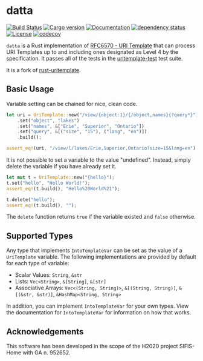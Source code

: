 # datta

[![Build Status](https://github.com/wot-rust/datta/workflows/datta/badge.svg)](https://github.com/wot-rust/datta/actions)
[![Cargo version](https://img.shields.io/crates/v/datta.svg)](https://crates.io/crates/datta)
[![Documentation](https://docs.rs/datta/badge.svg)](https://docs.rs/datta/)
[![dependency status](https://deps.rs/repo/github/wot-rust/datta/status.svg)](https://deps.rs/repo/github/wot-rust/datta)
[![License](https://img.shields.io/crates/l/datta.svg)](https://github.com/wot-rust/datta/blob/master/LICENSE)
[![codecov](https://codecov.io/gh/wot-rust/datta/branch/master/graph/badge.svg?token=TSCMNRE3G1)](https://codecov.io/gh/wot-rust/datta)


`datta` is a Rust implementation of [RFC6570  - URI
Template](http://tools.ietf.org/html/rfc6570) that can process URI Templates up
to and including ones designated as Level 4 by the specification. It passes all
of the tests in the
[uritemplate-test](https://github.com/uri-templates/uritemplate-test) test
suite.

It is a fork of [rust-uritemplate](https://github.com/chowdhurya/rust-uritemplate).

## Basic Usage

Variable setting can be chained for nice, clean code.

```rust
let uri = UriTemplate::new("/view/{object:1}/{/object,names}{?query*}")
    .set("object", "lakes")
    .set("names", &["Erie", "Superior", "Ontario"])
    .set("query", &[("size", "15"), ("lang", "en")])
    .build();

assert_eq!(uri, "/view/l/lakes/Erie,Superior,Ontario?size=15&lang=en");
```

It is not possible to set a variable to the value "undefined". Instead, simply
delete the variable if you have already set it.

```rust
let mut t = UriTemplate::new("{hello}");
t.set("hello", "Hello World!");
assert_eq!(t.build(), "Hello%20World%21");

t.delete("hello");
assert_eq!(t.build(), "");
```

The `delete` function returns `true` if the variable existed and `false`
otherwise.

## Supported Types

Any type that implements `IntoTemplateVar` can be set as the value of a
`UriTemplate` variable. The following implementations are provided by default
for each type of variable:

- Scalar Values: `String`, `&str`
- Lists: `Vec<String>`, `&[String]`, `&[str]`
- Associative Arrays: `Vec<(String, String)>`, `&[(String, String)]`, `&[(&str,
  &str)]`, `&HashMap<String, String>`

In addition, you can implement `IntoTemplateVar` for your own types. View the
documentation for `IntoTemplateVar` for information on how that works.

## Acknowledgements

This software has been developed in the scope of the H2020 project SIFIS-Home
with GA n. 952652.

